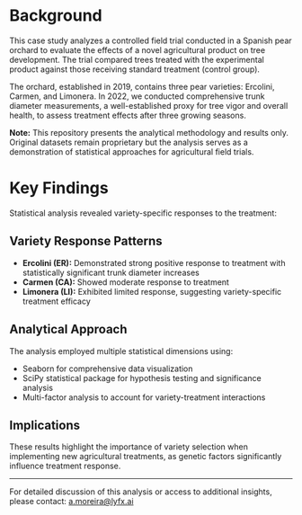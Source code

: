 # Background

This case study analyzes a controlled field trial conducted in a Spanish pear orchard to evaluate the effects of a novel agricultural product on tree development. The trial compared trees treated with the experimental product against those receiving standard treatment (control group).

The orchard, established in 2019, contains three pear varieties: Ercolini, Carmen, and Limonera. In 2022, we conducted comprehensive trunk diameter measurements, a well-established proxy for tree vigor and overall health, to assess treatment effects after three growing seasons.

**Note:** This repository presents the analytical methodology and results only. Original datasets remain proprietary but the analysis serves as a demonstration of statistical approaches for agricultural field trials.

# Key Findings

Statistical analysis revealed variety-specific responses to the treatment:

## Variety Response Patterns

- **Ercolini (ER):** Demonstrated strong positive response to treatment with statistically significant trunk diameter increases
- **Carmen (CA):** Showed moderate response to treatment
- **Limonera (LI):** Exhibited limited response, suggesting variety-specific treatment efficacy

## Analytical Approach

The analysis employed multiple statistical dimensions using:

- Seaborn for comprehensive data visualization
- SciPy statistical package for hypothesis testing and significance analysis
- Multi-factor analysis to account for variety-treatment interactions

## Implications

These results highlight the importance of variety selection when implementing new agricultural treatments, as genetic factors significantly influence treatment response.

---

For detailed discussion of this analysis or access to additional insights, please contact: a.moreira@lyfx.ai
